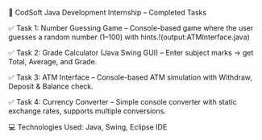 🎯 CodSoft Java Development Internship – Completed Tasks

✅ Task 1: Number Guessing Game – Console-based game where the user guesses a random number (1–100) with hints.!(output:ATMInterface.java)

✅ Task 2: Grade Calculator (Java Swing GUI) – Enter subject marks → get Total, Average, and Grade.

✅ Task 3: ATM Interface – Console-based ATM simulation with Withdraw, Deposit & Balance check.

✅ Task 4: Currency Converter – Simple console converter with static exchange rates, supports multiple conversions.

💻 Technologies Used: Java, Swing, Eclipse IDE


